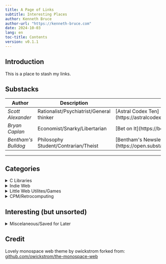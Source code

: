 ```yaml
---
title: A Page of Links
subtitle: Interesting Places
author: Kenneth Bruce
author-url: "https://kenneth-bruce.com"
date: 2024-10-03
lang: en
toc-title: Contents
version: v0.1.1
---
```


## Introduction

This is a place to stash my links.

## Substacks

<table>
<thead>
  <tr>
    <th class="width-min"><strong>Author</strong></th>
    <th class="width-auto"><strong>Description</strong></th>
    <th class="width-min"><strong>Link</strong></th>
  </tr>
</thead>
<tbody>
  <tr>
    <td><em>Scott Alexander</em></td>
    <td>Rationalist/Psychiatrist/General thinker</td>
    <td>[Astral Codex Ten](https://astralcodexten.com)</td>
  </tr>
  <tr>
    <td><em>Bryan Caplan</em></td>
    <td>Economist/Snarky/Libertarian</td>
    <td>[Bet on It](https://betonit.ai)</td>
  </tr>
  <tr>
    <td><em>Bentham's Bulldog</em></td>
    <td>Philosophy Student/Contrarian/Theist</td>
    <td>[Bentham's Newsletter](https://open.substack.com/pub/benthams)</td>
  </tr>
</tbody>
</table>
<hr>

## Categories

<details>
<summary>C Libraries</summary>
<p>Raylib (graphics/game stuff) - [raylib.com](https://www.raylib.com/examples.html)</p>
<p>Gnu Libc - [gnu.org](https://www.gnu.org/software/libc/manual/html_node/)</p>
<!--<p> - []()</p>-->
</details>

<details>
<summary>Indie Web</summary>
<p>CheapskatesGuide - [cheapskatesguide.org](https://cheapskatesguide.org/)</p>
<!--<p> - []()</p>-->
</details>

<details>
<summary>Little Web Utilites/Games</summary>
<p>Mapping tool for text based games - [trizbort.io](https://www.trizbort.io/app/index.html#)</p>
<p>DCS Checklist Generator - [simtools.app](https://www.simtools.app/)</p>
<p>Browser roguelike - [rogule](https://rogule.com/game.html)</p>
<!--<p> - []()</p>-->
</details>

<details>
<summary>CPM/Retrocomputing</summary>
<p>Original material - [CPM 2.0 System Alteration Guide](http://www.cpm.z80.de/randyfiles/DRI/CPM_2_0_System_Alteration_Guide.pdf)</p>
<p>CPM blog post - [CPM-on-a-new-computer](http://cpuville.com/Code/CPM-on-a-new-computer.html)</p>
<p>CPM Floppy assembly code - [axa.asm](http://www.gaby.de/cpm/manuals/archive/cpm22htm/axa.asm)</p>
<p>RC1014 disk code- [cbios128.asm](https://github.com/RC2014Z80/RC2014/blob/8c566b99a9c972488d716aba8f767a810f86c330/CPM/SIO2/cbios128.asm)</p>
<p>RC2014+ Firmware - [RomWBW](https://github.com/wwarthen/RomWBW)</p>
<p>Original material - [CPM 2.2 Manual](http://www.cpm.z80.de/manuals/cpm22-m.pdf)</p>
<!--<p> - []()</p>-->
</details>


## Interesting (but unsorted)

<details>
<summary>Miscelaneous/Saved for Later</summary>
<p>Onetime purchase/self host software by DHH - [ONCE](https://once.com)</p>
<p>Neat site for learning assembly - [0de5.net](https://www.0de5.net)</p>
<p>Pandoc website guide - [Pandoc website](https://wstyler.ucsd.edu/posts/pandoc_website.html)</p>
<p>Using GDB Debugger guide - [using-gdb-debugger](http://programminggroundup.blogspot.com/2007/01/appendix-f-using-gdb-debugger.html?m=1)</p>
<p>Yale CS 223 - [C for algo/data structures](http://cs.yale.edu/homes/aspnes/classes/223/notes.html)</p>
<p>DIY Tailscale alternative - [Netmaker](https://github.com/gravitl/netmaker)</p>
<p>Origin of "Hyperreality" - [Simulacra and Simulation](https://0ducks.wordpress.com/wp-content/uploads/2014/12/simulacra-and-simulation-by-jean-baudrillard.pdf)</p>
<p>Metalworking shop from scrap - [Gingery books](https://gingerybookstore.com/MetalWorkingShopFromScrap.html)</p>
<p>CAD models to practice - [tootalltoby.com](https://www.tootalltoby.com/practice/list/)</p>
<p>AI based speech gen - [AllTalk](https://github.com/erew123/alltalk_tts?tab=readme-ov-file)</p>
<p>Open source hypervisor thing - [XCP-ng](https://xcp-ng.org/)</p>
<p>Setting up Airmessage (for iMessage without an iPhone)- [airmessage.org](https://airmessage.org/help/guide/multiple-users)</p>
<p>CLI ebook reader - [epy](https://github.com/wustho/epy)</p>
<p>Ultrawide cyberdeck - [penkesu](https://penkesu.computer/)</p>
<p>Book on KiCad - [kicad like a pro](https://techexplorations.com/so/kicad-like-a-pro-3e-special-edition/)</p>
<p>Flight sim hardware - [dual encoder kit](https://www.propwashsim.com/store/dual-encoder-kit)</p>
<p>Classic blogpost about law and data - [What colour are your bits?](https://ansuz.sooke.bc.ca/entry/23)</p>
<p>DIY Spacemouse - [Ahmsville Dial v2](https://www.tindie.com/products/ahmsvillelabs/ahmsville-dial-v2-absolute-variant/)</p>
<p>DIY FFB joystick - [LaserWing-MiniFFB](https://github.com/LaserWing/LaserWing-MiniFFB)</p>
<p>Instruments on your phone - [DCS server manual](https://drive.google.com/file/d/1M2OH6cUZs0IPDh-wh4GzhQyhaI89aMAa/view)</p>
<p>Home renovation/construction resource - [jlconline](https://www.jlconline.com/)</p>
<p>Tabletop spacefleet combat game - [A Billion Suns](https://planetsmashergames.com/a-billion-suns/the-game/)</p>
<p>Fancy headphone cables - [hartaudiocables](https://hartaudiocables.com/collections/headphone-cables)</p>
<p>The best way to make rice pudding - [rice-pudding-recipe](https://bellyfull.net/rice-pudding-recipe/)</p>
<p>One of those lists of things to know - [infosec core competencies](https://www.netmeister.org/blog/infosec-competencies.html)</p>
<p>Neat guide - [FDM Printing Gears](https://www.instructables.com/A-Practical-Guide-to-FDM-3D-Printing-Gears/)</p>
<p>Blocklist collection for pihole - [firebog.net](https://firebog.net/)</p>
<p>Super8 Cyberdeck - [r/cyberdeck](https://www.reddit.com/r/cyberDeck/comments/1f94g61/super8_cyberdeck/)</p>
<p>handheld linux terminal - [clockworkpi uconsole](https://www.clockworkpi.com/product-page/uconsole-kit-rpi-cm4-lite)</p>
<!--<p> - []()</p>-->
</details>

## Credit
Lovely monospace web theme by owickstrom forked from: [github.com/owickstrom/the-monospace-web](https://github.com/owickstrom/the-monospace-web)
